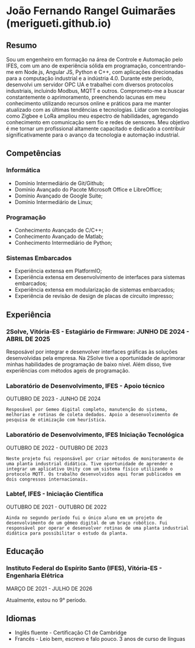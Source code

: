 # João Fernando Rangel Guimarães (merigueti.github.io)

## Resumo

Sou um engenheiro em formação na área de Controle e Automação pelo IFES, com um ano de experiência sólida em programação, concentrando-me em Node.js, Angular JS, Python e C++, com aplicações direcionadas para a computação industrial e a indústria 4.0. Durante este período, desenvolvi um servidor OPC UA e trabalhei com diversos protocolos industriais, incluindo Modbus, MQTT e outros. Comprometo-me a buscar constantemente o aprimoramento, preenchendo lacunas em meu conhecimento utilizando recursos online e práticos para me manter atualizado com as últimas tendências e tecnologias. Lidar com tecnologias como Zigbee e LoRa ampliou meu espectro de habilidades, agregando conhecimento em comunicação sem fio e redes de sensores. Meu objetivo é me tornar um profissional altamente capacitado e dedicado a contribuir significativamente para o avanço da tecnologia e automação industrial.

## Competências

### Informática
- Domínio Intermediário de Git/Github;
- Domínio Avançado do Pacote Microsoft Office e LibreOffice;
- Domínio Avançado de Google Suite;
- Domínio Intermediário de Linux;

### Programação
- Conhecimento Avançado de C/C++;
- Conhecimento Avançado de Matlab;
- Conhecimento Intermediário de Python;

### Sistemas Embarcados
- Experiência extensa em PlatformIO;
- Experiência extensa em desenvolvimento de interfaces para sistemas embarcados;
- Experiência extensa em modularização de sistemas embarcados;
- Experiência de revisão de design de placas de circuito impresso;


## Experiência

### 2Solve, Vitória-ES - Estagiário de Firmware: JUNHO DE 2024 - ABRIL DE 2025
Resposável por integrar e desenvolver interfaces gráficas às soluções desenvolvidas pela empresa. Na 2Solve tive a oportunidade de aprimorar minhas habilidades de programação de baixo nível. Além disso, tive experiências com métodos ageis de programação.

### Laboratório de Desenvolvimento, IFES - Apoio técnico

OUTUBRO DE 2023 - JUNHO DE 2024

    Resposável por Gemeo digital completo, manutenção do sistema, melhorias e rotinas de coleta dedados. Apoio a desenvolvimento de pesquisa de otimização com heurística.

### Laboratório de Desenvolvimento, IFES Iniciação Tecnológica

OUTUBRO DE 2022 - OUTUBRO DE 2023

    Neste projeto fui responsável por criar métodos de monitoramento de uma planta industrial didática. Tive oportunidade de aprender e integrar um aplicativo Unity com um sistema físico utilizando o protocolo MQTT. Os trabalho desenvolvidos aqui foram publicados em dois congressos internacionais.

### Labtef, IFES - Iniciação Científica

OUTUBRO DE 2021 - OUTUBRO DE 2022

    Ainda no segundo período fui o único aluno em um projeto de desenvolvimento de um gêmeo digital de um braço robótico. Fui responsável por operar e desenvolver rotinas de uma planta industrial didática para possibilitar o estudo da planta.

## Educação

### Instituto Federal do Espírito Santo (IFES), Vitória-ES - Engenharia Elétrica
MARÇO DE 2021 - JULHO DE 2026

Atualmente, estou no 9° período.

## Idiomas

- Inglês fluente - Certificação C1 de Cambridge
- Francês - Leio bem, escrevo e falo pouco. 3 anos de curso de línguas